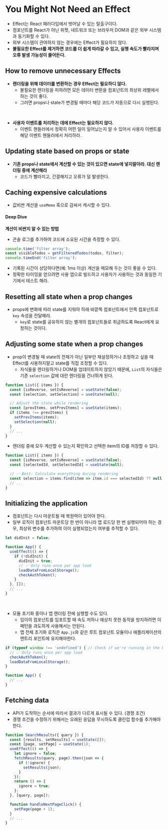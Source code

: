 # You Might Not Need an Effect

- Effect는 React 패러다임에서 벗어날 수 있는 탈출구이다.
- 컴포넌트를 React가 아닌 위젯, 네트워크 또는 브라우저 DOM과 같은 외부 시스템과 동기화할 수 있다.
- 외부 시스템이 관여하지 않는 경우에는 Effect가 필요하지 않다.
- **불필요한 Effect를 제거하면 코드를 더 쉽게 따라갈 수 있고, 실행 속도가 빨라지며 오류 발생 가능성이 줄어든다.**

## How to remove unnecessary Effects

- **렌더링을 위해 데이터를 변환하는 경우 Effect는 필요하디 않다.**
    - 불필요한 렌더링을 피하려면 모든 데이터 변환을 컴포넌트의 최상위 레벨에서 하는 것이 좋다.
    - 그러면 props나 state가 변경될 때마다 해당 코드가 자동으로 다시 실행된다.

<br />

- **사용자 이벤트를 처리하는 데에 Effect는 필요하지 않다.**
    - 이벤트 핸들러에서 정확히 어떤 일이 일어났는지 알 수 있어서 사용자 이벤트를 해당 이벤트 핸들러에서 처리하라.

## Updating state based on props or state
- **기존 props나 state에서 계산할 수 있는 것이 있으면 state에 넣지말아라. 대신 렌더링 중에 계산해라**
    - 코드가 빨라지고, 간결해지고 오류가 덜 발생한다.

## Caching expensive calculations

- 값비싼 계산을 `useMemo` 훅으로 감싸서 캐시할 수 있다.

#### Deep Dive

**계산이 비싼지 알 수 있는 방법**

- 콘솔 로그를 추가하여 코드에 소요된 시간을 측정할 수 있다.

```jsx
console.time('filter array');
const visibleTodos = getFilteredTodos(todos, filter);
console.timeEnd('filter array');
```

- 기록된 시간이 상당하다면(예: 1ms 이상) 계산을 메모해 두는 것이 좋을 수 있다.
- 정확한 타이밍을 얻으려면 사용 앱으로 빌드하고 사용자가 사용하는 것과 동일한 기기에서 테스트 해라.

## Resetting all state when a prop changes

- props에 변화에 따라 state를 지워야 하래 바깥쪽 컴포넌트에서 안쪽 컴포넌트로 `key` 속성을 전달해라.
    - `key`로 state를 공유하지 않는 별개의 컴포넌트들로 취금하도록 React에게 요청하는 것이다.

## Adjusting some state when a prop changes

- prop이 변경될 때 state의 전체가 아닌 일부만 재설정하거나 조정하고 싶을 때 Effect를 사용하지말고 state를 직접 조정할 수 있다.
    - 자식들을 렌더링하거나 DOM을 업데이트하지 않았기 때문에, `List`의 자식들은 기존 `selection` 값에 대란 렌더링을 건너뛰게 된다.

```jsx
function List({ items }) {
  const [isReverse, setIsReverse] = useState(false);
  const [selection, setSelection] = useState(null);

  // Adjust the state while rendering
  const [prevItems, setPrevItems] = useState(items);
  if (items !== prevItems) {
    setPrevItems(items);
    setSelection(null);
  }
  // ...
}
```

- 렌더링 중에 모두 계산할 수 있는지 확인하고 선택한 item의 ID를 저장할 수 있다.

```jsx
function List({ items }) {
  const [isReverse, setIsReverse] = useState(false);
  const [selectedId, setSelectedId] = useState(null);

  // ✅ Best: Calculate everything during rendering
  const selection = items.find(item => item.id === selectedId) ?? null;
  // ...
}
```

## Initializing the application

- 컴포넌트는 다시 마운트될 때 복원력이 있어야 한다.
- 일부 로직이 컴포넌트 마운트당 한 번이 아니라 앱 로드당 한 번 실행되어야 하는 경우, 최상위 변수를 추가하여 이미 실행되었는지 여부를 추적할 수 있다.

```jsx
let didInit = false;

function App() {
  useEffect(() => {
    if (!didInit) {
      didInit = true;
      // ✅ Only runs once per app load
      loadDataFromLocalStorage();
      checkAuthToken();
    }
  }, []);
  // ...
}
```

<br />

- 모듈 초기화 중이나 앱 렌더링 전에 실행할 수도 있다.
    - 임이의 컴포넌트를 임포트할 때 속도 저하나 예상치 못한 동작을 방지하려면 이 패턴을 과도하게 사용해서는 안된다.
    - 앱 전체 초기화 로직은 `App.js`와 같은 루트 컴포넌트 모듈이나 애플리케이션의 엔트리 포인트에 유지해야한다.
```jsx
if (typeof window !== 'undefined') { // Check if we're running in the browser.
  // ✅ Only runs once per app load
  checkAuthToken();
  loadDataFromLocalStorage();
}

function App() {
  // ...
}
```

## Fetching data

- API가 도착하는 순서에 따라서 결과가 다르게 표시될 수 있다. (경쟁 조건)
- 경쟁 조건을 수정하기 위해서는 오래된 응답을 무시하도록 클린업 함수를 추가해야 한다.

```jsx
function SearchResults({ query }) {
  const [results, setResults] = useState([]);
  const [page, setPage] = useState(1);
  useEffect(() => {
    let ignore = false;
    fetchResults(query, page).then(json => {
      if (!ignore) {
        setResults(json);
      }
    });
    return () => {
      ignore = true;
    };
  }, [query, page]);

  function handleNextPageClick() {
    setPage(page + 1);
  }
  // ...
}
```